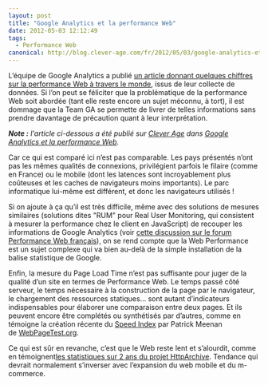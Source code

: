 ```yaml
---
layout: post
title: "Google Analytics et la performance Web"
date: 2012-05-03 12:12:49
tags:
  - Performance Web
canonical: http://blog.clever-age.com/fr/2012/05/03/google-analytics-et-la-performance-web/
---
```


L’équipe de Google Analytics a publié [un article donnant quelques chiffres sur la performance Web à travers le monde](http://analytics.blogspot.fr/2012/04/global-site-speed-overview-how-fast-are.html), issus de leur collecte de données. Si l’on peut se féliciter que la problématique de la performance Web soit abordée (tant elle reste encore un sujet méconnu, à tort), il est dommage que la Team GA se permette de livrer de telles informations sans prendre davantage de précaution quant à leur interprétation.

<!-- more -->

<em class="canonical">**Note&nbsp;:** l'article ci-dessous a été publié sur [Clever Age](http://www.clever-age.com/fr/) dans [Google Analytics et la performance Web](http://blog.clever-age.com/fr/2012/05/03/google-analytics-et-la-performance-web/).</em>

Car ce qui est comparé ici n’est pas comparable. Les pays présentés n’ont pas les mêmes qualités de connexions, privilégient parfois le filaire (comme en France) ou le mobile (dont les latences sont incroyablement plus coûteuses et les caches de navigateurs moins importants). Le parc informatique lui-même est différent, et donc les navigateurs utilisés !

Si on ajoute à ça qu’il est très difficile, même avec des solutions de mesures similaires (solutions dites "RUM" pour Real User Monitoring, qui consistent à mesurer la performance chez le client en JavaScript) de recouper les informations de Google Analytics (voir [cette discussion sur le forum Performance Web français](https://groups.google.com/forum/#!topic/performance-web/c19aSy0SFHI)), on se rend compte que la Web Performance est un sujet complexe qui va bien au-delà de la simple installation de la balise statistique de Google.

Enfin, la mesure du Page Load Time n’est pas suffisante pour juger de la qualité d’un site en termes de Performance Web. Le temps passé côté serveur, le temps nécessaire à la construction de la page par le navigateur, le chargement des ressources statiques&#8230; sont autant d’indicateurs indispensables pour élaborer une comparaison entre deux pages. Et ils peuvent encore être complétés ou synthétisés par d’autres, comme en témoigne la création récente du [Speed Index](https://sites.google.com/a/webpagetest.org/docs/using-webpagetest/metrics/speed-index) par Patrick Meenan de [WebPageTest.org](http://www.webpagetest.org/).

Ce qui est sûr en revanche, c’est que le Web reste lent et s’alourdit, comme en témoignent[les statistiques sur 2 ans du projet HttpArchive](http://httparchive.org/trends.php?s=Top1000&amp;minlabel=Nov+15+2010&amp;maxlabel=Nov+15+2011). Tendance qui devrait normalement s’inverser avec l’expansion du web mobile et du m-commerce.
